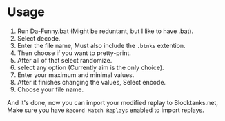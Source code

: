 # Usage
1. Run Da-Funny.bat (Might be reduntant, but I like to have .bat).
2. Select decode.
3. Enter the file name, Must also include the `.btnks` extention.
5. Then choose if you want to pretty-print.
6. After all of that select randomize.
7. select any option (Currently aim is the only choice).
8. Enter your maximum and minimal values.
9. After it finishes changing the values, Select encode.
10. Choose your file name.

And it's done, now you can import your modified replay to Blocktanks.net, Make sure you have `Record Match Replays` enabled to import replays.
